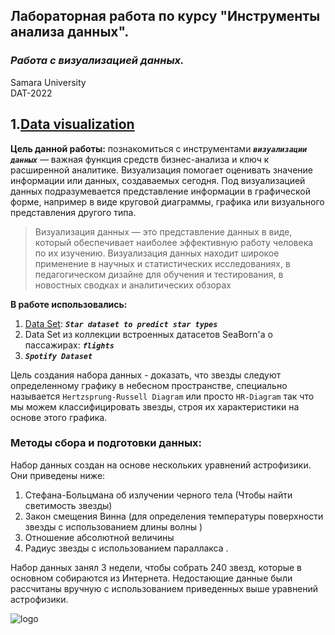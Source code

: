 
## Лабораторная работа по курсу "Инструменты анализа данных".<br/>
### *Работа с визуализацией данных.* <br/>
Samara University <br/>
DAT-2022

## 1.[Data visualization](https://github.com/Dark-MonkGI/Data_Analysis_Tools_SAMARA_UNIVERSITY/blob/main/2.%20%D0%92%D0%B8%D0%B7%D1%83%D0%B0%D0%BB%D0%B8%D0%B7%D0%B0%D1%86%D0%B8%D1%8F%20%D0%B4%D0%B0%D0%BD%D0%BD%D1%8B%D1%85/DAT_6131-010402D_Griaznov_I_LW2.ipynb)
**Цель данной работы:** познакомиться с инструментами ***`визуализации данных`*** — важная функция средств бизнес-анализа и ключ к расширенной аналитике. Визуализация помогает оценивать значение информации или данных, создаваемых сегодня. Под визуализацией данных подразумевается представление информации в графической форме, например в виде круговой диаграммы, графика или визуального представления другого типа.

> Визуализация данных — это представление данных в виде, который обеспечивает наиболее эффективную работу человека по их изучению. Визуализация данных находит широкое применение в научных и статистических исследованиях, в педагогическом дизайне для обучения и тестирования, в новостных сводках и аналитических обзорах <br/>


**В работе использовались:**
1. [Data Set](https://www.kaggle.com/datasets/deepu1109/star-dataset): ***`Star dataset to predict star types`***  <br/>
2. Data Set из коллекции встроенных датасетов SeaBorn'a о пассажирах: ***`flights`*** <br/>
3. ***`Spotify Dataset`*** <br/>


Цель создания набора данных - доказать, что звезды следуют определенному графику в небесном пространстве,
специально называется `Hertzsprung-Russell Diagram` или просто `HR-Diagram`
так что мы можем классифицировать звезды, строя их характеристики на основе этого графика. 

### Методы сбора и подготовки данных:

Набор данных создан на основе нескольких уравнений астрофизики. Они приведены ниже:

 1. Стефана-Больцмана об излучении черного тела (Чтобы найти светимость звезды)
 2. Закон смещения Винна (для определения температуры поверхности звезды с использованием длины волны )
 3. Отношение абсолютной величины
 4. Радиус звезды с использованием параллакса .

Набор данных занял 3 недели, чтобы собрать 240 звезд, которые в основном собираются из Интернета.
Недостающие данные были рассчитаны вручную с использованием приведенных выше уравнений астрофизики. 


![logo](https://www.googleapis.com/download/storage/v1/b/kaggle-user-content/o/inbox%2F3791628%2Ffe9436bf4e2d23b5b18fb3db1f1fcbcb%2FHRDiagram.png?generation=1597348809674507&alt=media)
